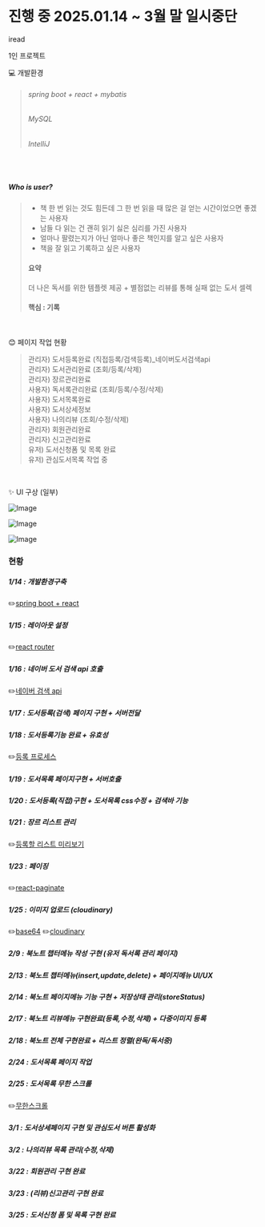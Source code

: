 # 진행 중 2025.01.14 ~ 3월 말 일시중단
iread 

1인 프로젝트 

💻 개발환경
> ###### spring boot + react + mybatis
> ###### MySQL
> ###### IntelliJ
<br>

##### Who is user?
> - 책 한 번 읽는 것도 힘든데 그 한 번 읽을 때 많은 걸 얻는 시간이었으면 좋겠는 사용자
> - 남들 다 읽는 건 괜히 읽기 싫은 심리를 가진 사용자
> - 얼마나 팔렸는지가 아닌 얼마나 좋은 책인지를 알고 싶은 사용자
> - 책을 잘 읽고 기록하고 싶은 사용자
> #### 요약
> 더 나은 독서를 위한 템플렛 제공 + 별점없는 리뷰를 통해 실패 없는 도서 셀렉
> #### 핵심 : 기록
<br>

😊 페이지 작업 현황
> 관리자) 도서등록완료 (직접등록/검색등록)_네이버도서검색api <br>
> 관리자) 도서관리완료 (조회/등록/삭제) <br>
> 관리자) 장르관리완료 <br>
> 사용자) 독서록관리완료 (조회/등록/수정/삭제) <br>
> 사용자) 도서목록완료<br>
> 사용자) 도서상세정보<br>
> 사용자) 나의리뷰 (조회/수정/삭제) <br>
> 관리자) 회원관리완료 <br>
> 관리자) 신고관리완료 <br>
> 유저) 도서신청폼 및 목록 완료 <br>
> 유저) 관심도서목록 작업 중 <br>
<br>

✨ UI 구상 (일부)

![Image](https://github.com/user-attachments/assets/4a679603-63e6-42d1-8f7e-336e752f64bf)

![Image](https://github.com/user-attachments/assets/2a72f7f2-7d2c-48f9-8554-8881d2278e6b)

![Image](https://github.com/user-attachments/assets/e47adbcb-947a-4c62-879c-e0c76887176a)

### 현황
##### 1/14 : 개발환경구축
✏️[spring boot + react](https://soyoungjang.tistory.com/34)

##### 1/15 : 레이아웃 설정
✏️[react router](https://soyoungjang.tistory.com/37)

##### 1/16 : 네이버 도서 검색 api 호출
✏️[네이버 검색 api](https://soyoungjang.tistory.com/38)

##### 1/17 : 도서등록(검색) 페이지 구현 + 서버전달

##### 1/18 : 도서등록기능 완료 + 유효성
✏️[등록 프로세스](https://soyoungjang.tistory.com/40)

##### 1/19 : 도서목록 페이지구현 + 서버호출 

##### 1/20 : 도서등록(직접)구현 + 도서목록 css수정 + 검색바 기능

##### 1/21 : 장르 리스트 관리
✏️[등록할 리스트 미리보기](https://soyoungjang.tistory.com/41)

##### 1/23 : 페이징
✏️[react-paginate](https://soyoungjang.tistory.com/46)

##### 1/25 : 이미지 업로드 (cloudinary)
✏️[base64](https://soyoungjang.tistory.com/50)
✏️[cloudinary](https://soyoungjang.tistory.com/51)

##### 2/9 : 북노트 챕터메뉴 작성 구현 (유저 독서록 관리 페이지)

##### 2/13 : 북노트 챕터메뉴(insert,update,delete) + 페이지메뉴 UI/UX

##### 2/14 : 북노트 페이지메뉴 기능 구현 + 저장상태 관리(storeStatus)

##### 2/17 : 북노트 리뷰메뉴 구현완료(등록,수정,삭제) + 다중이미지 등록

##### 2/18 : 북노트 전체 구현완료 + 리스트 정렬(완독/독서중)

##### 2/24 : 도서목록 페이지 작업

##### 2/25 : 도서목록 무한 스크롤
✏️[무한스크롤](https://soyoungjang.tistory.com/58)

##### 3/1 : 도서상세페이지 구현 및 관심도서 버튼 활성화

##### 3/2 : 나의리뷰 목록 관리(수정,삭제)

##### 3/22 : 회원관리 구현 완료

##### 3/23 : (리뷰)신고관리 구현 완료

##### 3/25 : 도서신청 폼 및 목록 구현 완료
